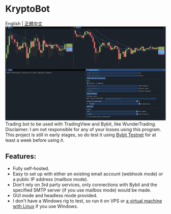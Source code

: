 # KryptoBot
English | [正體中文](https://github.com/Nootm/KryptoBot/README_ZHT.md)
![Interface](https://raw.githubusercontent.com/Nootm/KryptoBot/master/gui.jpg)
Trading bot to be used with TradingView and Bybit, like WunderTrading.
Disclaimer: I am not responsible for any of your losses using this program. This project is still in early stages, so do test it using [Bybit Testnet](https://testnet.bybit.com/en-US/) for at least a week before using it.
## Features:
- Fully self-hosted.
- Easy to set up with either an existing email account (webhook mode) or a public IP address (mailbox mode).
- Don't rely on 3rd party services, only connections with Bybit and the specified SMTP server (if you use mailbox mode) would be made.
- GUI mode and headless mode provided.
- I don't have a Windows rig to test, so run it on VPS or [a virtual machine with Linux](https://itsfoss.com/install-linux-in-virtualbox/) if you use Windows.
